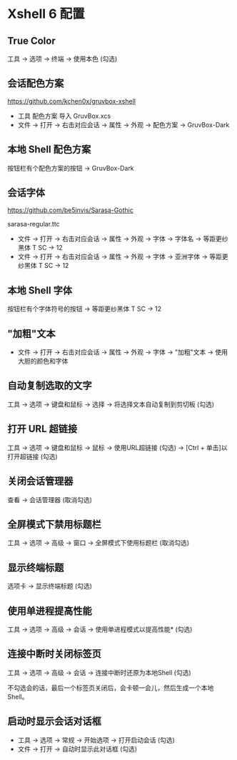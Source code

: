 # Xshell 6 配置

## True Color

工具 → 选项 → 终端 → 使用本色 (勾选)

## 会话配色方案

https://github.com/kchen0x/gruvbox-xshell

* 工具 配色方案 导入 GruvBox.xcs
* 文件 → 打开 → 右击对应会话 → 属性 → 外观 → 配色方案 → GruvBox-Dark

## 本地 Shell 配色方案

按钮栏有个配色方案的按钮 → GruvBox-Dark

## 会话字体

https://github.com/be5invis/Sarasa-Gothic

sarasa-regular.ttc

* 文件 → 打开 → 右击对应会话 → 属性 → 外观 → 字体 → 字体名 → 等距更纱黑体 T SC → 12
* 文件 → 打开 → 右击对应会话 → 属性 → 外观 → 字体 → 亚洲字体 → 等距更纱黑体 T SC → 12

## 本地 Shell 字体

按钮栏有个字体符号的按钮 → 等距更纱黑体 T SC → 12

## "加粗"文本

* 文件 → 打开 → 右击对应会话 → 属性 → 外观 → 字体 → "加粗"文本 → 使用大胆的颜色和字体

## 自动复制选取的文字

工具 → 选项 → 键盘和鼠标 → 选择 → 将选择文本自动复制到剪切板 (勾选)

## 打开 URL 超链接

工具 → 选项 → 键盘和鼠标 → 鼠标 → 使用URL超链接 (勾选) → [Ctrl + 单击]以打开超链接 (勾选)

## 关闭会话管理器

查看 → 会话管理器 (取消勾选)

## 全屏模式下禁用标题栏

工具 → 选项 → 高级 → 窗口 → 全屏模式下使用标题栏 (取消勾选)

## 显示终端标题

选项卡 → 显示终端标题 (勾选)

## 使用单进程提高性能

工具 → 选项 → 高级 → 会话 → 使用单进程模式以提高性能* (勾选)

## 连接中断时关闭标签页

工具 → 选项 → 高级 → 会话 → 连接中断时还原为本地Shell (勾选)

不勾选会的话，最后一个标签页关闭后，会卡顿一会儿，然后生成一个本地 Shell。

## 启动时显示会话对话框

* 工具 → 选项 → 常规 → 开始选项 → 打开启动会话 (勾选)
* 文件 → 打开 → 自动时显示此对话框 (勾选)

